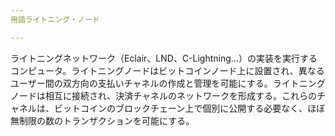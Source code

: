 ```yaml
---
用語ライトニング・ノード

---
```

ライトニングネットワーク（Eclair、LND、C-Lightning...）の実装を実行するコンピュータ。ライトニングノードはビットコインノード上に設置され、異なるユーザー間の双方向の支払いチャネルの作成と管理を可能にする。ライトニングノードは相互に接続され、決済チャネルのネットワークを形成する。これらのチャネルは、ビットコインのブロックチェーン上で個別に公開する必要なく、ほぼ無制限の数のトランザクションを可能にする。